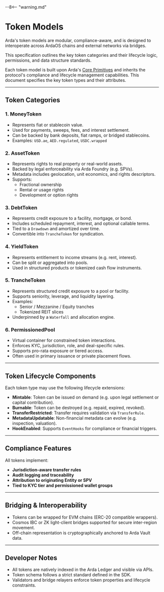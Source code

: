--8<-- "warning.md"
# Token Models

Arda's token models are modular, compliance-aware, and is designed to interoperate across ArdaOS chains and external networks via bridges.

This specification outlines the key token categories and their lifecycle logic, permissions, and data structure standards.

Each token model is built upon Arda's [Core Primitives](../primitives/core-primitives.md) and inherits the protocol's compliance and lifecycle management capabilities. This document specifies the key token types and their attributes.

---

## Token Categories

### 1. **MoneyToken**
- Represents fiat or stablecoin value.
- Used for payments, sweeps, fees, and interest settlement.
- Can be backed by bank deposits, fiat ramps, or bridged stablecoins.
- Examples: `USD.ae`, `AED.regulated`, `USDC.wrapped`

### 2. **AssetToken**
- Represents rights to real property or real-world assets.
- Backed by legal enforceability via Arda Foundry (e.g. SPVs).
- Metadata includes geolocation, unit economics, and rights descriptors.
- Supports:
  - Fractional ownership
  - Rental or usage rights
  - Development or option rights

### 3. **DebtToken**
- Represents credit exposure to a facility, mortgage, or bond.
- Includes scheduled repayment, interest, and optional callable terms.
- Tied to a `Drawdown` and amortized over time.
- Convertible into `TrancheToken` for syndication.

### 4. **YieldToken**
- Represents entitlement to income streams (e.g. rent, interest).
- Can be split or aggregated into pools.
- Used in structured products or tokenized cash flow instruments.

### 5. **TrancheToken**
- Represents structured credit exposure to a pool or facility.
- Supports seniority, leverage, and liquidity layering.
- Examples:
  - Senior / Mezzanine / Equity tranches
  - Tokenized REIT slices
- Underpinned by a `Waterfall` and allocation engine.

### 6. **PermissionedPool**
- Virtual container for constrained token interactions.
- Enforces KYC, jurisdiction, role, and deal-specific rules.
- Supports pro-rata exposure or tiered access.
- Often used in primary issuance or private placement flows.

---

## Token Lifecycle Components

Each token type may use the following lifecycle extensions:

- **Mintable**: Token can be issued on demand (e.g. upon legal settlement or capital contribution).
- **Burnable**: Token can be destroyed (e.g. repaid, expired, revoked).
- **TransferRestricted**: Transfer requires validation via `TransferRule`.
- **MetadataUpdatable**: Non-financial metadata can evolve (e.g. inspection, valuation).
- **HookEnabled**: Supports `EventHooks` for compliance or financial triggers.

---

## Compliance Features

All tokens implement:

- **Jurisdiction-aware transfer rules**
- **Audit logging and traceability**
- **Attribution to originating Entity or SPV**
- **Tied to KYC tier and permissioned wallet groups**

---

## Bridging & Interoperability

- Tokens can be wrapped for EVM chains (ERC-20 compatible wrappers).
- Cosmos IBC or ZK light-client bridges supported for secure inter-region movement.
- Off-chain representation is cryptographically anchored to Arda Vault data.

---

## Developer Notes

- All tokens are natively indexed in the Arda Ledger and visible via APIs.
- Token schema follows a strict standard defined in the SDK.
- Validators and bridge relayers enforce token properties and lifecycle constraints.

